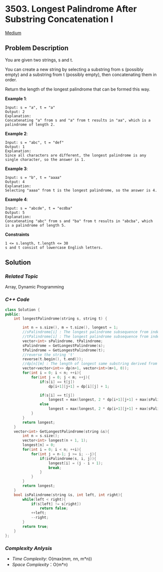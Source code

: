 # 3503. Longest Palindrome After Substring Concatenation I
[Medium](https://leetcode.com/problems/longest-palindrome-after-substring-concatenation-i/description/)

## Problem Description

You are given two strings, s and t.

You can create a new string by selecting a substring from s (possibly empty) and a substring from t (possibly empty), then concatenating them in order.

Return the length of the longest palindrome that can be formed this way.


**Example 1**:
```
Input: s = "a", t = "a"
Output: 2
Explanation:
Concatenating "a" from s and "a" from t results in "aa", which is a palindrome of length 2.
```
**Example 2**:
```
Input: s = "abc", t = "def"
Output: 1
Explanation:
Since all characters are different, the longest palindrome is any single character, so the answer is 1.
```
**Example 3**:
```
Input: s = "b", t = "aaaa"
Output: 4
Explanation:
Selecting "aaaa" from t is the longest palindrome, so the answer is 4.
```

**Example 4**:
```
Input: s = "abcde", t = "ecdba"
Output: 5
Explanation:
Concatenating "abc" from s and "ba" from t results in "abcba", which is a palindrome of length 5.
```


**Constraints**
```
1 <= s.length, t.length <= 30
s and t consist of lowercase English letters.
```

## Solution

### _Related Topic_
   Array, Dynamic Programming

### _C++ Code_
```cpp
class Solution {
public:
    int longestPalindrome(string s, string t) {

        int n = s.size(), m = t.size(), longest = 1;
        //sPalindrome[i] : The longest palindrome subsequence from index 'i' in the string 's'
        //tPalindrome[i] : The longest palindrome subsequence from index 'i' in the string 't'
        vector<int> sPalindrome, tPalindrome;
        sPalindrome = GetLongestPalindrome(s);
        tPalindrome = GetLongestPalindrome(t);
        //reverse the string 't'
        reverse(t.begin(), t.end());
        //dp[n][m] : The length of longest same substring derived from s[0 .. n-1] and t[0 ... m-1] 
        vector<vector<int>> dp(n+1, vector<int>(m+1, 0));
        for(int i = 0; i < n; ++i){
            for(int j = 0; j < m; ++j){
                if(s[i] == t[j])
                    dp[i+1][j+1] = dp[i][j] + 1;

                if(s[i] == t[j])
                    longest = max(longest, 2 * dp[i+1][j+1] + max(sPalindrome[i+1], tPalindrome[j+1]) );
                else
                    longest = max(longest, 2 * dp[i+1][j+1] + max(sPalindrome[i], tPalindrome[j]) );
            }
        }
        return longest;
    }
    vector<int> GetLongestPalindrome(string &s){
        int n = s.size();
        vector<int> longest(n + 1, 1);
        longest[n] = 0;
        for(int i = 0; i < n; ++i){
            for(int j = n-1; j >= i; --j){
                if(isPalindrome(s, i, j)){
                    longest[i] = (j - i + 1);
                    break;
                }
            }
        }
        return longest;
    }
    bool isPalindrome(string &s, int left, int right){
        while(left < right){
            if(s[left] != s[right])
                return false;
            ++left;
            --right;
        }
        return true;
    }
};
```

### _Complexity Anlysis_
- _Time Complexity_: O(max(m*m, n*n, m*n))
- _Space Complexity_：O(m*n)
